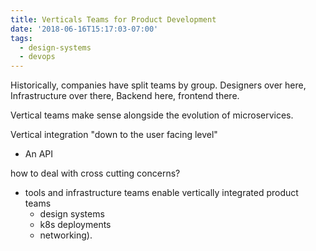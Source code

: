 ```yaml
---
title: Verticals Teams for Product Development
date: '2018-06-16T15:17:03-07:00'
tags:
  - design-systems
  - devops
---
```

Historically, companies have split teams by group. Designers over here, Infrastructure over there, Backend here, frontend there.

Vertical teams make sense alongside the evolution of microservices.

Vertical integration "down to the user facing level"
  - An API

how to deal with cross cutting concerns?

- tools and infrastructure teams enable vertically integrated product teams
  * design systems
  * k8s deployments
  * networking).
